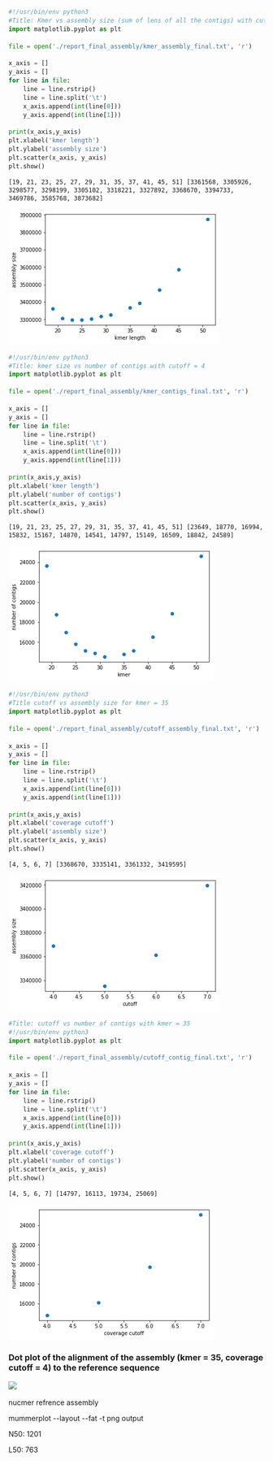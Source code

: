 

```python
#!/usr/bin/env python3
#Title: Kmer vs assembly size (sum of lens of all the contigs) with cutoff = 4
import matplotlib.pyplot as plt

file = open('./report_final_assembly/kmer_assembly_final.txt', 'r')

x_axis = []
y_axis = []
for line in file:
    line = line.rstrip()
    line = line.split('\t')
    x_axis.append(int(line[0]))
    y_axis.append(int(line[1]))

print(x_axis,y_axis)
plt.xlabel('kmer length')
plt.ylabel('assembly size')
plt.scatter(x_axis, y_axis)
plt.show()


```

    [19, 21, 23, 25, 27, 29, 31, 35, 37, 41, 45, 51] [3361568, 3305926, 3298577, 3298199, 3305102, 3318221, 3327892, 3368670, 3394733, 3469786, 3585768, 3873682]



![png](output_0_1.png)



```python
#!/usr/bin/env python3
#Title: kmer size vs number of contigs with cutoff = 4
import matplotlib.pyplot as plt

file = open('./report_final_assembly/kmer_contigs_final.txt', 'r')

x_axis = []
y_axis = []
for line in file:
    line = line.rstrip()
    line = line.split('\t')
    x_axis.append(int(line[0]))
    y_axis.append(int(line[1]))

print(x_axis,y_axis)
plt.xlabel('kmer length')
plt.ylabel('number of contigs')
plt.scatter(x_axis, y_axis)
plt.show()


```

    [19, 21, 23, 25, 27, 29, 31, 35, 37, 41, 45, 51] [23649, 18770, 16994, 15832, 15167, 14870, 14541, 14797, 15149, 16509, 18842, 24589]



![png](output_1_1.png)



```python
#!/usr/bin/env python3
#Title cutoff vs assembly size for kmer = 35
import matplotlib.pyplot as plt

file = open('./report_final_assembly/cutoff_assembly_final.txt', 'r')

x_axis = []
y_axis = []
for line in file:
    line = line.rstrip()
    line = line.split('\t')
    x_axis.append(int(line[0]))
    y_axis.append(int(line[1]))

print(x_axis,y_axis)
plt.xlabel('coverage cutoff')
plt.ylabel('assembly size')
plt.scatter(x_axis, y_axis)
plt.show()
```

    [4, 5, 6, 7] [3368670, 3335141, 3361332, 3419595]



![png](output_2_1.png)



```python
#Title: cutoff vs number of contigs with kmer = 35
#!/usr/bin/env python3
import matplotlib.pyplot as plt

file = open('./report_final_assembly/cutoff_contig_final.txt', 'r')

x_axis = []
y_axis = []
for line in file:
    line = line.rstrip()
    line = line.split('\t')
    x_axis.append(int(line[0]))
    y_axis.append(int(line[1]))

print(x_axis,y_axis)
plt.xlabel('coverage cutoff')
plt.ylabel('number of contigs')
plt.scatter(x_axis, y_axis)
plt.show()
```

    [4, 5, 6, 7] [14797, 16113, 19734, 25069]



![png](output_3_1.png)


### Dot plot of the alignment of the assembly (kmer = 35, coverage cutoff = 4) to the reference sequence

<img src="out.png">

nucmer refrence assembly

mummerplot --layout --fat -t png output

N50:	1201

L50:	763


```python

```
